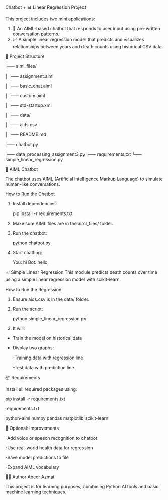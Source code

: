  Chatbot + 📊 Linear Regression Project
 
This project includes two mini applications:

1. 🤖 An AIML-based chatbot that responds to user input using pre-written conversation patterns.
2. 📈 A simple linear regression model that predicts and visualizes relationships between years and death counts using historical CSV data.


📁 Project Structure

├── aiml_files/

│   ├── assignment.aiml

│   ├── basic_chat.aiml

│   ├── custom.aiml

│   └── std-startup.xml

│
├── data/

│   └── aids.csv

│
├── README.md 

├── chatbot.py

├── data_processing_assignment3.py
├── requirements.txt
└── simple_linear_regression.py 


🤖 AIML Chatbot

The chatbot uses AIML (Artificial Intelligence Markup Language) to simulate human-like conversations.

How to Run the Chatbot
1. Install dependencies:

   pip install -r requirements.txt
   
2. Make sure AIML files are in the aiml_files/ folder.

3. Run the chatbot:

   python chatbot.py
   
4. Start chatting:

   You: hi
   Bot: hello.

   
📈 Simple Linear Regression
This module predicts death counts over time using a simple linear regression model with scikit-learn.

How to Run the Regression
1. Ensure aids.csv is in the data/ folder.

2. Run the script:

   python simple_linear_regression.py
   
4. It will:

 - Train the model on historical data

 - Display two graphs:

    -Training data with regression line

    -Test data with prediction line

   

📦 Requirements

Install all required packages using:

   pip install -r requirements.txt
   
requirements.txt

   python-aiml
   numpy
   pandas
   matplotlib
   scikit-learn

   
📌 Optional: Improvements

   -Add voice or speech recognition to chatbot

   -Use real-world health data for regression

   -Save model predictions to file

   -Expand AIML vocabulary


👩‍💻 Author
Abeer Azmat

This project is for learning purposes, combining Python AI tools and basic machine learning techniques.
